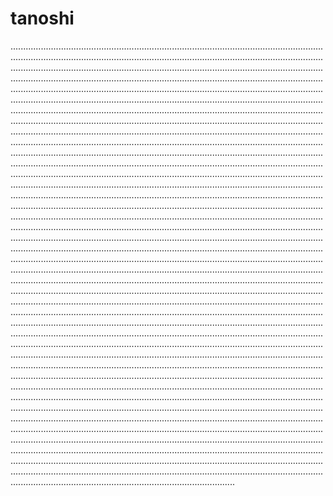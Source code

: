 # tanoshi

.....................................................................................................................................................................................................................................................................................................................................................................................................................................................................................................................................................................................................................................................................................................................................................................................................................................................................................................................................................................................................................................................................................................................................................................................................................................................................................................................................................................................................................................................................................................................................................................................................................................................................................................................................................................................................................................................................................................................................................................................................................................................................................................................................................................................................................................................................................................................................................................................................................................................................................................................................................................................................................................................................................................................................................................................................................................................................................................................................................................................................................................................................................................................................................................................................................................................................................................................................................................................................................................................................................................................................................................................................................................................................................................................................................................................................................................................................................................................................................................................................................................................................................................................................................................................................................................................................................................................................................................................................................................................................................................................................................................................................................................................................................................................................................................................................................................................................................................................................................................................................................................................................................................................................................................................................................................................................................................................................................................................
